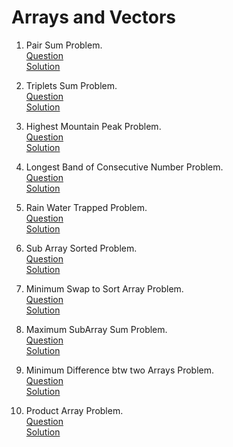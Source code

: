 # Arrays and Vectors
1. Pair Sum Problem. 
   <br /> [Question](/1.%20Arrays%20and%20Vectors/docs/1.ArrayAndVector-Question1.jpg)
   <br /> [Solution](/1.%20Arrays%20and%20Vectors/1.question1-solution.cpp)

2. Triplets Sum Problem.
   <br /> [Question](/1.%20Arrays%20and%20Vectors/docs/2.ArrayAndVector-Question2.jpg)
   <br /> [Solution](/1.%20Arrays%20and%20Vectors/2.question2-solution.cpp)

3. Highest Mountain Peak Problem.
   <br /> [Question](/1.%20Arrays%20and%20Vectors/docs/3.ArrayAndVector-Question3.jpg)
   <br /> [Solution](/1.%20Arrays%20and%20Vectors/3.question3-solution.cpp)

4. Longest Band of Consecutive Number Problem.
   <br /> [Question](/1.%20Arrays%20and%20Vectors/docs/4.ArrayAndVector-Question4.jpg)
   <br /> [Solution](/1.%20Arrays%20and%20Vectors/4.question4-solution.cpp)

5. Rain Water Trapped Problem.
   <br /> [Question](/1.%20Arrays%20and%20Vectors/docs/5.ArrayAndVector-Question5.jpg)
   <br /> [Solution](/1.%20Arrays%20and%20Vectors/5.question5-solution.cpp)

6. Sub Array Sorted Problem.
   <br /> [Question](/1.%20Arrays%20and%20Vectors/docs/6.ArrayAndVector-Question6.jpg)
   <br /> [Solution](/1.%20Arrays%20and%20Vectors/6.question6-solution.cpp)

7. Minimum Swap to Sort Array Problem.
   <br /> [Question](/1.%20Arrays%20and%20Vectors/docs/7.ArrayAndVector-Question7.jpg)
   <br /> [Solution](/1.%20Arrays%20and%20Vectors/7.question7-solution.cpp)

8. Maximum SubArray Sum Problem.
   <br /> [Question](/1.%20Arrays%20and%20Vectors/docs/8.ArrayAndVector-Question8.jpg)
   <br /> [Solution](/1.%20Arrays%20and%20Vectors/8.question8-solution.cpp)

9. Minimum Difference btw two Arrays Problem.
   <br /> [Question](/1.%20Arrays%20and%20Vectors/docs/9.ArrayAndVector-Question9.jpg)
   <br /> [Solution](/1.%20Arrays%20and%20Vectors/9.question9-solution.cpp)

10. Product Array Problem.
   <br /> [Question](/1.%20Arrays%20and%20Vectors/docs/10.ArrayAndVector-Question10.jpg)
   <br /> [Solution](/1.%20Arrays%20and%20Vectors/10.question10-solution.cpp)